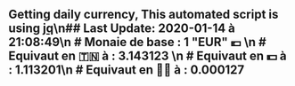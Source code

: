 ## Getting daily currency, This automated script is using [jq](https://stedolan.github.io/jq/)\n## Last Update:  2020-01-14 à 21:08:49\n # Monaie de base : 1 "EUR" 💶 \n # Equivaut en 🇹🇳 à :  3.143123 \n # Equivaut en 💵 à : 1.113201\n # Equivaut en 🐱‍💻 à :  0.000127
